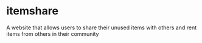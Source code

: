 # itemshare
A website that allows users to share their unused items with others and rent items from others in their community
